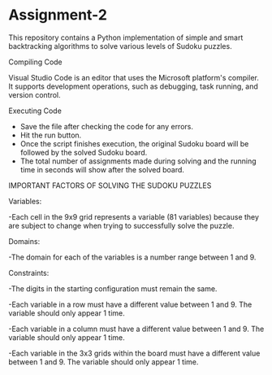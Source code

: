 # Assignment-2

This repository contains a Python implementation of simple and smart backtracking algorithms to solve various levels of Sudoku puzzles.

Compiling Code

Visual Studio Code is an editor that uses the Microsoft platform's compiler. It supports development operations, such as debugging, task running, and version control.

Executing Code
- Save the file after checking the code for any errors.
- Hit the run button.
- Once the script finishes execution, the original Sudoku board will be followed by the solved Sudoku board.
- The total number of assignments made during solving and the running time in seconds will show after the solved board.

IMPORTANT FACTORS OF SOLVING THE SUDOKU PUZZLES

Variables:

-Each cell in the 9x9 grid represents a variable (81 variables) because they are subject to change when trying to successfully solve the puzzle. 

Domains:

-The domain for each of the variables is a number range between 1 and 9. 

Constraints: 

-The digits in the starting configuration must remain the same.

-Each variable in a row must have a different value between 1 and 9. The variable should only appear 1 time.

-Each variable in a column must have a different value between 1 and 9. The variable should only appear 1 time.

-Each variable in the 3x3 grids within the board must have a different value between 1 and 9. The variable should only appear 1 time.
